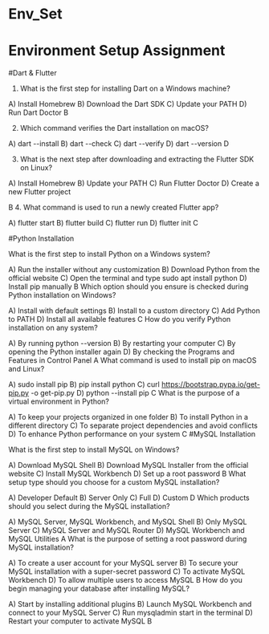 # Env_Set

# Environment Setup Assignment

#Dart & Flutter

1. What is the first step for installing Dart on a Windows machine?

A) Install Homebrew
B) Download the Dart SDK
C) Update your PATH
D) Run Dart Doctor
B

2. Which command verifies the Dart installation on macOS?

A) dart --install
B) dart --check
C) dart --verify
D) dart --version
D

3. What is the next step after downloading and extracting the Flutter SDK on Linux?

A) Install Homebrew
B) Update your PATH
C) Run Flutter Doctor
D) Create a new Flutter project

B
4. What command is used to run a newly created Flutter app?

A) flutter start
B) flutter build
C) flutter run
D) flutter init
C

#Python Installation

What is the first step to install Python on a Windows system?

A) Run the installer without any customization
B) Download Python from the official website
C) Open the terminal and type sudo apt install python
D) Install pip manually
B
Which option should you ensure is checked during Python installation on Windows?

A) Install with default settings
B) Install to a custom directory
C) Add Python to PATH
D) Install all available features
C
How do you verify Python installation on any system?

A) By running python --version
B) By restarting your computer
C) By opening the Python installer again
D) By checking the Programs and Features in Control Panel
A
What command is used to install pip on macOS and Linux?

A) sudo install pip
B) pip install python
C) curl https://bootstrap.pypa.io/get-pip.py -o get-pip.py
D) python --install pip
C
What is the purpose of a virtual environment in Python?

A) To keep your projects organized in one folder
B) To install Python in a different directory
C) To separate project dependencies and avoid conflicts
D) To enhance Python performance on your system
C
#MySQL Installation

What is the first step to install MySQL on Windows?

A) Download MySQL Shell
B) Download MySQL Installer from the official website
C) Install MySQL Workbench
D) Set up a root password
B
What setup type should you choose for a custom MySQL installation?

A) Developer Default
B) Server Only
C) Full
D) Custom
D
Which products should you select during the MySQL installation?

A) MySQL Server, MySQL Workbench, and MySQL Shell
B) Only MySQL Server
C) MySQL Server and MySQL Router
D) MySQL Workbench and MySQL Utilities
A
What is the purpose of setting a root password during MySQL installation?

A) To create a user account for your MySQL server
B) To secure your MySQL installation with a super-secret password
C) To activate MySQL Workbench
D) To allow multiple users to access MySQL
B
How do you begin managing your database after installing MySQL?

A) Start by installing additional plugins
B) Launch MySQL Workbench and connect to your MySQL Server
C) Run mysqladmin start in the terminal
D) Restart your computer to activate MySQL
B